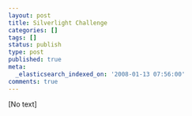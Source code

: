 ```yaml
---
layout: post
title: Silverlight Challenge
categories: []
tags: []
status: publish
type: post
published: true
meta:
  _elasticsearch_indexed_on: '2008-01-13 07:56:00'
comments: true
---
```

[No text]
